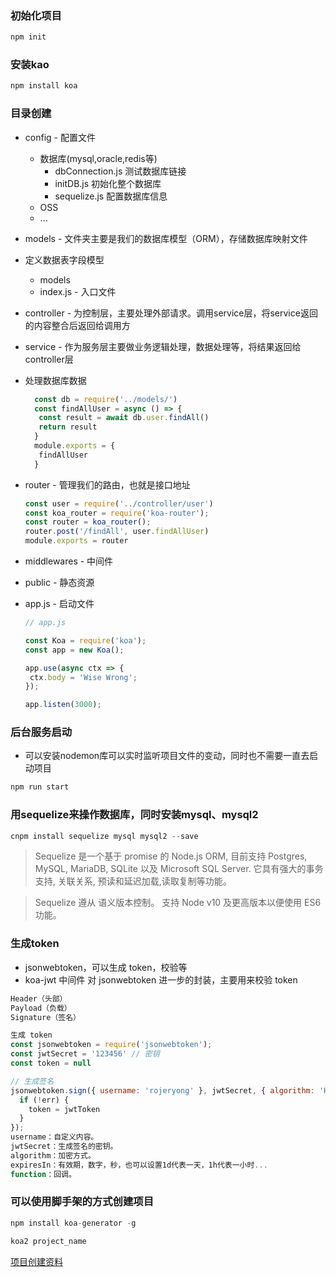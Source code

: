 ### 初始化项目
```js
npm init
```

### 安装kao
```js
npm install koa
```

### 目录创建
- config - 配置文件
   - 数据库(mysql,oracle,redis等)
     - dbConnection.js 测试数据库链接
     - initDB.js 初始化整个数据库
     - sequelize.js 配置数据库信息
   - OSS
   - ...
- models - 文件夹主要是我们的数据库模型（ORM），存储数据库映射文件
- 定义数据表字段模型
   - models
   - index.js - 入口文件
- controller - 为控制层，主要处理外部请求。调用service层，将service返回的内容整合后返回给调用方
  
- service - 作为服务层主要做业务逻辑处理，数据处理等，将结果返回给controller层
- 处理数据库数据
  ```js
    const db = require('../models/')
    const findAllUser = async () => {
     const result = await db.user.findAll()
     return result
    }
    module.exports = {
     findAllUser
    }
  ```
- router - 管理我们的路由，也就是接口地址
  ```js
  const user = require('../controller/user')
  const koa_router = require('koa-router');
  const router = koa_router();
  router.post('/findAll', user.findAllUser)
  module.exports = router
  ```
- middlewares - 中间件
- public - 静态资源
- app.js - 启动文件
  ```js
  // app.js

  const Koa = require('koa');
  const app = new Koa();

  app.use(async ctx => {
   ctx.body = 'Wise Wrong';
  });

  app.listen(3000);
  ```

### 后台服务启动

- 可以安装nodemon库可以实时监听项目文件的变动，同时也不需要一直去启动项目
  
```js
npm run start
```


### 用sequelize来操作数据库，同时安装mysql、mysql2
```js
cnpm install sequelize mysql mysql2 --save
```

> Sequelize 是一个基于 promise 的 Node.js ORM, 目前支持 Postgres, MySQL, MariaDB, SQLite 以及 Microsoft SQL Server. 它具有强大的事务支持, 关联关系, 预读和延迟加载,读取复制等功能。

> Sequelize 遵从 语义版本控制。 支持 Node v10 及更高版本以便使用 ES6 功能。


### 生成token
- jsonwebtoken，可以生成 token，校验等
- koa-jwt 中间件 对 jsonwebtoken 进一步的封装，主要用来校验 token
```js
Header（头部）
Payload（负载）
Signature（签名）
```

```js
生成 token 
const jsonwebtoken = require('jsonwebtoken');
const jwtSecret = '123456' // 密钥
const token = null

// 生成签名
jsonwebtoken.sign({ username: 'rojeryong' }, jwtSecret, { algorithm: 'HS256', expiresIn: '120s' }, function (err, jwtToken) {
  if (!err) {
    token = jwtToken
  }
});
username：自定义内容。
jwtSecret：生成签名的密钥。
algorithm：加密方式。
expiresIn：有效期，数字，秒，也可以设置1d代表一天，1h代表一小时...
function：回调。
```

### 可以使用脚手架的方式创建项目
```js
npm install koa-generator -g

koa2 project_name
```
[项目创建资料](https://www.yisu.com/zixun/162347.html)